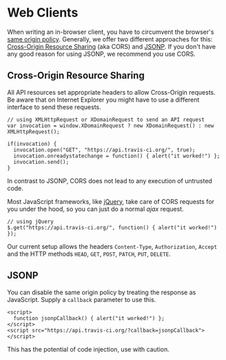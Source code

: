 # Web Clients

When writing an in-browser client, you have to circumvent the browser's
[same origin policy](http://en.wikipedia.org/wiki/Same_origin_policy).
Generally, we offer two different approaches for this:
[Cross-Origin Resource Sharing](http://en.wikipedia.org/wiki/Cross-origin_resource_sharing) (aka CORS)
and [JSONP](http://en.wikipedia.org/wiki/JSONP). If you don't have any good
reason for using JSONP, we recommend you use CORS.

## Cross-Origin Resource Sharing

All API resources set appropriate headers to allow Cross-Origin requests. Be
aware that on Internet Explorer you might have to use a different interface to
send these requests.

    // using XMLHttpRequest or XDomainRequest to send an API request
    var invocation = window.XDomainRequest ? new XDomainRequest() : new XMLHttpRequest();

    if(invocation) {
      invocation.open("GET", "https://api.travis-ci.org/", true);
      invocation.onreadystatechange = function() { alert("it worked!") };
      invocation.send();
    }

In contrast to JSONP, CORS does not lead to any execution of untrusted code.

Most JavaScript frameworks, like [jQuery](http://jquery.com), take care of CORS
requests for you under the hood, so you can just do a normal *ajax* request.

    // using jQuery
    $.get("https://api.travis-ci.org/", function() { alert("it worked!") });

Our current setup allows the headers `Content-Type`, `Authorization`, `Accept` and the HTTP methods `HEAD`, `GET`, `POST`, `PATCH`, `PUT`, `DELETE`.

## JSONP

You can disable the same origin policy by treating the response as JavaScript.
Supply a `callback` parameter to use this.

    <script>
      function jsonpCallback() { alert("it worked!") };
    </script>
    <script src="https://api.travis-ci.org/?callback=jsonpCallback"></script>

This has the potential of code injection, use with caution.
